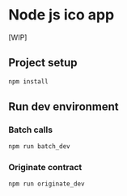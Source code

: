 # Node js ico app 
[WIP]

## Project setup
``` bash
npm install
```

## Run dev environment
### Batch calls
``` bash
npm run batch_dev
```

### Originate contract
``` bash
npm run originate_dev
```
